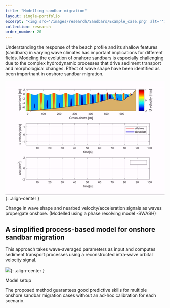 ```yaml
---
title: "Modelling sandbar migration"
layout: single-portfolio
excerpt: "<img src='/images/research/Sandbars/Example_case.png' alt=''>"
collection: research
order_number: 20
---
```


Understanding the response of the beach profile and its shallow features (sandbars) in varying wave climates has important implications for different fields. Modeling the evolution of onahore sandbars is especially challenging due to the complex hydrodynamic processes that drive sediment transport and morphological changes. 
Effect of wave shape have been identified as been importnant in onshore sandbar migration.

![](/images/research/Sandbars/Mikevid.gif){: .align-center }

<figcaption>
Change in wave shape and nearbed velocity/acceleration signals as waves propergate onshore. (Modelled using a phase resolving model -SWASH)
</figcaption>

## A simplified process-based model for onshore sandbar migration 

This approach takes wave-averaged parameters as input and computes sediment transport processes using a reconstructed intra-wave orbital velocity signal. 


![](/images/research/Sandbars/model.gif){: .align-center }

<figcaption>
Model setup 
</figcaption>



The proposed method guarantees good predictive skills for multiple onshore sandbar migration cases without an ad-hoc calibration for each scenario. 